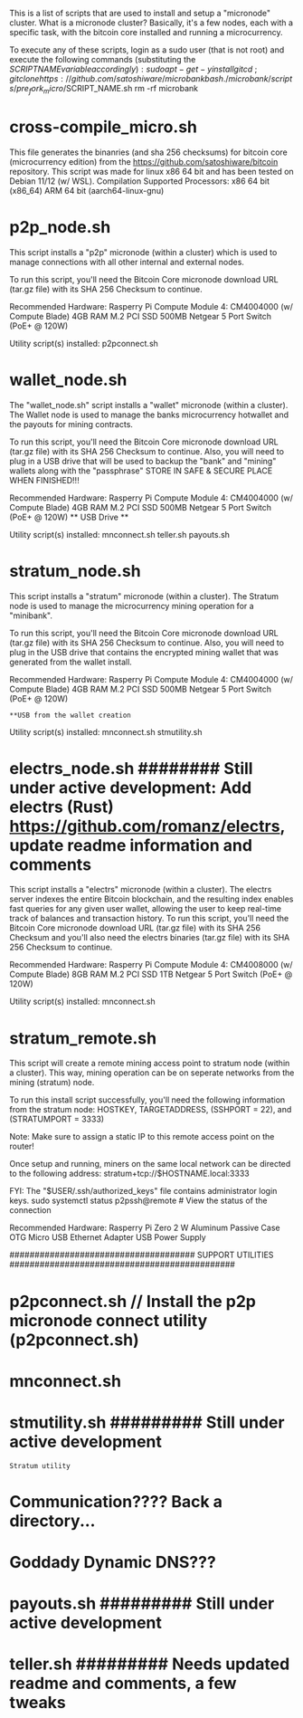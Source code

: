 This is a list of scripts that are used to install and setup a "micronode" cluster.
What is a micronode cluster?
Basically, it's a few nodes, each with a specific task, with the bitcoin core installed and running a microcurrency.

To execute any of these scripts, login as a sudo user (that is not root) and execute the following commands (substituting the $SCRIPT NAME variable accordingly):
    sudo apt-get -y install git
    cd ~; git clone https://github.com/satoshiware/microbank
    bash ./microbank/scripts/pre_fork_micro/$SCRIPT_NAME.sh
    rm -rf microbank
	
# cross-compile_micro.sh
This file generates the binanries (and sha 256 checksums) for bitcoin core (microcurrency edition)
from the https://github.com/satoshiware/bitcoin repository. This script was made for linux
x86 64 bit and has been tested on Debian 11/12 (w/ WSL).
Compilation Supported Processors:
	x86 64 bit (x86_64)
	ARM 64 bit (aarch64-linux-gnu)

# p2p_node.sh
This script installs a "p2p" micronode (within a cluster) which is used to manage connections with all other internal and external nodes.

To run this script, you'll need the Bitcoin Core micronode download URL (tar.gz file) with its SHA 256 Checksum to continue.

Recommended Hardware:
    Rasperry Pi Compute Module 4: CM4004000 (w/ Compute Blade)
    4GB RAM
    M.2 PCI SSD 500MB
    Netgear 5 Port Switch (PoE+ @ 120W)
	
Utility script(s) installed:
	p2pconnect.sh

# wallet_node.sh
The "wallet_node.sh" script installs a "wallet" micronode (within a cluster).
The Wallet node is used to manage the banks microcurrency hotwallet and the payouts for mining contracts.

To run this script, you'll need the Bitcoin Core micronode download URL (tar.gz file) with its SHA 256 Checksum to continue.
Also, you will need to plug in a USB drive that will be used to backup the "bank" and "mining" wallets along with the "passphrase"
    STORE IN SAFE & SECURE PLACE WHEN FINISHED!!!

Recommended Hardware:
    Rasperry Pi Compute Module 4: CM4004000 (w/ Compute Blade)
    4GB RAM
    M.2 PCI SSD 500MB
    Netgear 5 Port Switch (PoE+ @ 120W)
	** USB Drive **
	
Utility script(s) installed:
	mnconnect.sh
	teller.sh
	payouts.sh

# stratum_node.sh
This script installs a "stratum" micronode (within a cluster).
The Stratum node is used to manage the microcurrency mining operation for a "minibank".

To run this script, you'll need the Bitcoin Core micronode download URL (tar.gz file) with its SHA 256 Checksum to continue.
Also, you will need to plug in the USB drive that contains the encrypted mining wallet that was generated from the wallet install.

Recommended Hardware:
    Rasperry Pi Compute Module 4: CM4004000 (w/ Compute Blade)
    4GB RAM
    M.2 PCI SSD 500MB
    Netgear 5 Port Switch (PoE+ @ 120W)
	
	**USB from the wallet creation

Utility script(s) installed:
	mnconnect.sh
	stmutility.sh
	
# electrs_node.sh ######## Still under active development: Add electrs (Rust) https://github.com/romanz/electrs, update readme information and comments ########
This script installs a "electrs" micronode (within a cluster).
The electrs server indexes the entire Bitcoin blockchain, and the resulting index enables fast queries for any given user wallet,
allowing the user to keep real-time track of balances and transaction history.
To run this script, you'll need the Bitcoin Core micronode download URL (tar.gz file) with its SHA 256 Checksum and
you'll also need the electrs binaries (tar.gz file) with its SHA 256 Checksum to continue.

Recommended Hardware:
    Rasperry Pi Compute Module 4: CM4008000 (w/ Compute Blade)
    8GB RAM
    M.2 PCI SSD 1TB
    Netgear 5 Port Switch (PoE+ @ 120W)
	
Utility script(s) installed:
	mnconnect.sh

# stratum_remote.sh
This script will create a remote mining access point to stratum node (within a cluster).
This way, mining operation can be on seperate networks from the mining (stratum) node.

To run this install script successfully, you'll need the following information from the stratum node: HOSTKEY, TARGETADDRESS, (SSHPORT = 22), and (STRATUMPORT = 3333)

Note: Make sure to assign a static IP to this remote access point on the router!

Once setup and running, miners on the same local network can be directed to the following address:
    stratum+tcp://$HOSTNAME.local:3333

FYI:
    The "$USER/.ssh/authorized_keys" file contains administrator login keys.
    sudo systemctl status p2pssh@remote # View the status of the connection

Recommended Hardware:
    Rasperry Pi Zero 2 W
    Aluminum Passive Case
    OTG Micro USB Ethernet Adapter
    USB Power Supply
	
##################################### SUPPORT UTILITIES #############################################
# p2pconnect.sh // Install the p2p micronode connect utility (p2pconnect.sh)

# mnconnect.sh

# stmutility.sh ######### Still under active development #################
    Stratum utility



# Communication???? Back a directory...

# Goddady Dynamic DNS???
	



# payouts.sh ######### Still under active development #################

# teller.sh ######### Needs updated readme and comments, a few tweaks #################